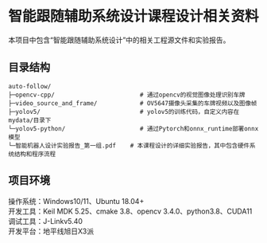 # 智能跟随辅助系统设计课程设计相关资料
本项目中包含“智能跟随辅助系统设计”中的相关工程源文件和实验报告。
## 目录结构

```plaintext
auto-follow/  
├─opencv-cpp/                        # 通过opencv的视觉图像处理识别车牌  
├─video_source_and_frame/            # OV5647摄像头采集的车牌视频以及图像帧  
├─yolov5/                            # yolov5的训练代码，自定义内容在mydata/目录下  
└─yolov5-python/                     # 通过Pytorch和onnx_runtime部署onnx模型  
└─智能机器人设计实验报告_第一组.pdf    # 本课程设计的详细实验报告，其中包含硬件系统结构和程序流程
```
## 项目环境
操作系统：Windows10/11、Ubuntu 18.04+  
开发工具：Keil MDK 5.25、cmake 3.8、opencv 3.4.0、python3.8、CUDA11  
调试工具：J-Linkv5.40  
开发平台：地平线旭日X3派
